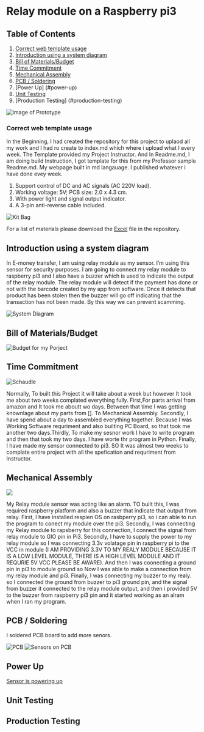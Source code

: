 
# Relay module on a Raspberry pi3 

## Table of Contents
1. [Correct web template usage](#correct-web-template-usage)
2. [Introduction using a system diagram](#introduction-using-a-system-diagram)
2. [Bill of Materials/Budget](#bill-of-materials/budget)
4. [Time Commitment](#time-commitment)
5. [Mechanical Assembly](#mechanical-assembly)
6. [PCB / Soldering](#pcb-soldering)
7. [Power Up] (#power-up)
8. [Unit Testing](#unit-testing)
9. [Production Testing] (#production-testing)

![Image of Prototype](https://raw.githubusercontent.com/VinoU/Bar-QR-code-scanners/master/Final%20Image.JPG)


### Correct web template usage

In the Beginning, I had created the repository for this project to uplaod all my work and I had ro create to index.md which where i upload what I every week. The Template provided my Project Instructor. And In Readme.md, I am doing build Instruction, I got template for this from my Professor sample Readme.md. My webpage built in md langauage. I published whatever i have done evey week.

1. Support control of DC and AC signals (AC 220V load).
2. Working voltage: 5V; PCB size: 2.0 x 4.3 cm.
3. With power light and signal output indicator.
4. A 3-pin anti-reverse cable included.

![Kit Bag](https://raw.githubusercontent.com/VinoU/Bar-QR-code-scanners/master/Pictures/IMG_3096.JPG) 

For a list of materials please download the [Excel]() file in the repository.

## Introduction using a system diagram

In E-money transfer, I am using relay module as my sensor. I’m using this sensor for security purposes. I am going to connect my relay module to raspberry pi3 and I also have a buzzer which is used to indicate the output of the relay module. The relay module will detect if the payment has done or not with the barcode created by my app from software. Once it detects that product has been stolen then the buzzer will go off indicating that the transaction has not been made. By this way we can prevent scamming.

![System Diagram](https://raw.githubusercontent.com/VinoU/Bar-QR-code-scanners/master/System%20Diagram.png)


## Bill of Materials/Budget
![Budget for my Porject](#https://github.com/VinoU/Bar-QR-code-scanners/blob/master/Parts%20Budget%20Vino%20Uthayakumar%20-%20new.xlsx)


## Time Commitment
![Schaudle](#https://github.com/VinoU/Bar-QR-code-scanners/blob/master/Vino%20Uthayakumar_Project%20Schedule.pdf)

Normally, To built this Project it will take about a week but however It took me about two weeks complated everything fully. First,For parts arrival from amazon and It took me aboutt wo days. Between that time I was getting knownlage about my parts from []. To Mechanical Assembly. Secondly, I have spend about a day to assembled everything together. Because I was Working Software requriment and also builting PC Board, so that took me another two days.Thirdly, To make my sesnor work I have to write program and then that took my two days. I have worte thr program in Python. Finally, I have made my sensor connected to pi3. SO It was almost two weeks to complate entire project with all the spefication and requriment from Instructor.

## Mechanical Assembly
![](#)

My Relay module sensor was acting like an alarm. TO built this, I was required raspberry platform and also a buzzer that indicate that output from relay. First, I  have installed respien OS on rasbperry pi3, so i can able to run the program to conect my module over the pi3. Secondly, I was connecting my Relay module to rapsberry for this connection, I connect the signal from relay module to GIO pin in Pi3. Secondly, I have to supply the power to my relay module so I was connecting 3.3v volatage pin in raspberry pi to the VCC in module (I AM PROVIDING 3.3V TO MY REALY MODULE BECAUSE IT IS A LOW LEVEL MODULE, THERE IS A HIGH LEVEL MODULE AND IT REQURIE 5V VCC PLEASE BE AWARE). And then I was coonecting a ground pin in pi3 to module ground so Now I was able to make a connection from my relay module and pi3. Finally, I was connecting my buzzer to my realy. so I connected the ground from buzzer to pi3 ground pin, and the signal from buzzer it connected to the relay module output, and then i provided 5V to the buzzer from raspberry pi3 pin and it started working as an alram when I ran my program.

## PCB / Soldering
I soldered PCB board to add more senors.

![PCB](https://raw.githubusercontent.com/VinoU/Bar-QR-code-scanners/master/Pictures/IMG_3089.JPG)
![Sensors on PCB](https://raw.githubusercontent.com/VinoU/Bar-QR-code-scanners/master/Sensors%20ON%20PCB.jpg)


## Power Up
[Sensor is powering up](https://raw.githubusercontent.com/VinoU/Bar-QR-code-scanners/master/Light%20up.JPG)

## Unit Testing
[](#)


## Production Testing
[](#)
